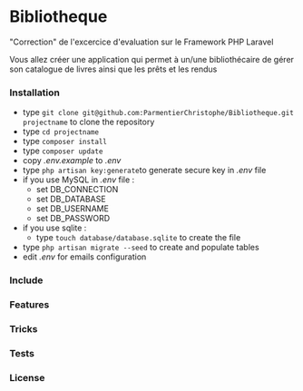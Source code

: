 # Bibliotheque
"Correction" de l'excercice d'evaluation sur le Framework PHP Laravel 

Vous allez créer une application qui permet à un/une bibliothécaire de gérer son catalogue de livres ainsi que les prêts et les rendus

### Installation ###

* type `git clone git@github.com:ParmentierChristophe/Bibliotheque.git projectname` to clone the repository 
* type `cd projectname`
* type `composer install`
* type `composer update`
* copy *.env.example* to *.env*
* type `php artisan key:generate`to generate secure key in *.env* file
* if you use MySQL in *.env* file :
   * set DB_CONNECTION
   * set DB_DATABASE
   * set DB_USERNAME
   * set DB_PASSWORD
* if you use sqlite :
   * type `touch database/database.sqlite` to create the file
* type `php artisan migrate --seed` to create and populate tables
* edit *.env* for emails configuration

### Include ###


### Features ###



### Tricks ###



### Tests ###



### License ###

